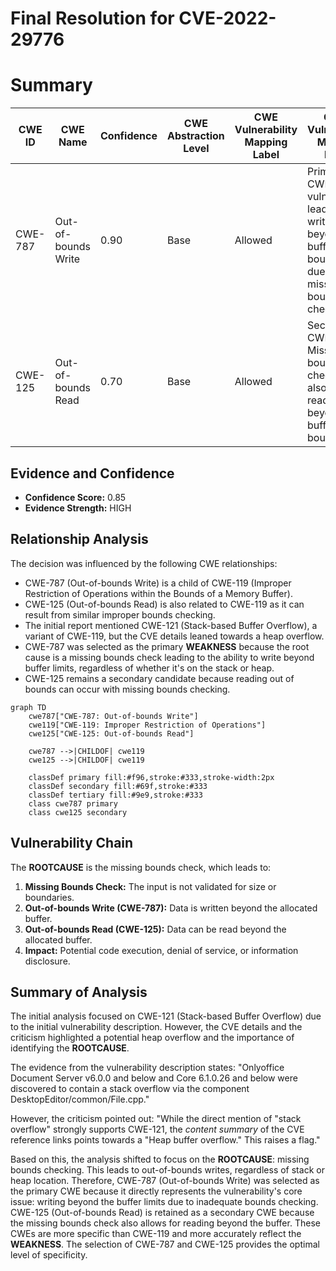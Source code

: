 # Final Resolution for CVE-2022-29776

# Summary
| CWE ID | CWE Name | Confidence | CWE Abstraction Level | CWE Vulnerability Mapping Label | CWE-Vulnerability Mapping Notes |
|---|---|---|---|---|---|
| CWE-787 | Out-of-bounds Write | 0.90 | Base | Allowed | Primary CWE: The vulnerability leads to writing beyond buffer boundaries due to missing bounds checks. |
| CWE-125 | Out-of-bounds Read | 0.70 | Base | Allowed | Secondary CWE: Missing bounds checking also leads to reading beyond the buffer's boundaries. |

## Evidence and Confidence

*   **Confidence Score:** 0.85
*   **Evidence Strength:** HIGH

## Relationship Analysis
The decision was influenced by the following CWE relationships:
  - CWE-787 (Out-of-bounds Write) is a child of CWE-119 (Improper Restriction of Operations within the Bounds of a Memory Buffer).
  - CWE-125 (Out-of-bounds Read) is also related to CWE-119 as it can result from similar improper bounds checking.
  - The initial report mentioned CWE-121 (Stack-based Buffer Overflow), a variant of CWE-119, but the CVE details leaned towards a heap overflow.
  - CWE-787 was selected as the primary **WEAKNESS** because the root cause is a missing bounds check leading to the ability to write beyond buffer limits, regardless of whether it's on the stack or heap.
  - CWE-125 remains a secondary candidate because reading out of bounds can occur with missing bounds checking.

```mermaid
graph TD
    cwe787["CWE-787: Out-of-bounds Write"]
    cwe119["CWE-119: Improper Restriction of Operations"]
    cwe125["CWE-125: Out-of-bounds Read"]
    
    cwe787 -->|CHILDOF| cwe119
    cwe125 -->|CHILDOF| cwe119
    
    classDef primary fill:#f96,stroke:#333,stroke-width:2px
    classDef secondary fill:#69f,stroke:#333
    classDef tertiary fill:#9e9,stroke:#333
    class cwe787 primary
    class cwe125 secondary
```

## Vulnerability Chain
The **ROOTCAUSE** is the missing bounds check, which leads to:
  1. **Missing Bounds Check:** The input is not validated for size or boundaries.
  2. **Out-of-bounds Write (CWE-787):** Data is written beyond the allocated buffer.
  3. **Out-of-bounds Read (CWE-125):** Data can be read beyond the allocated buffer.
  4. **Impact:** Potential code execution, denial of service, or information disclosure.

## Summary of Analysis
The initial analysis focused on CWE-121 (Stack-based Buffer Overflow) due to the initial vulnerability description. However, the CVE details and the criticism highlighted a potential heap overflow and the importance of identifying the **ROOTCAUSE**.

The evidence from the vulnerability description states: "Onlyoffice Document Server v6.0.0 and below and Core 6.1.0.26 and below were discovered to contain a stack overflow via the component DesktopEditor/common/File.cpp."

However, the criticism pointed out: "While the direct mention of "stack overflow" strongly supports CWE-121, the *content summary* of the CVE reference links points towards a "Heap buffer overflow." This raises a flag."

Based on this, the analysis shifted to focus on the **ROOTCAUSE**: missing bounds checking. This leads to out-of-bounds writes, regardless of stack or heap location. Therefore, CWE-787 (Out-of-bounds Write) was selected as the primary CWE because it directly represents the vulnerability's core issue: writing beyond the buffer limits due to inadequate bounds checking. CWE-125 (Out-of-bounds Read) is retained as a secondary CWE because the missing bounds check also allows for reading beyond the buffer. These CWEs are more specific than CWE-119 and more accurately reflect the **WEAKNESS**. The selection of CWE-787 and CWE-125 provides the optimal level of specificity.